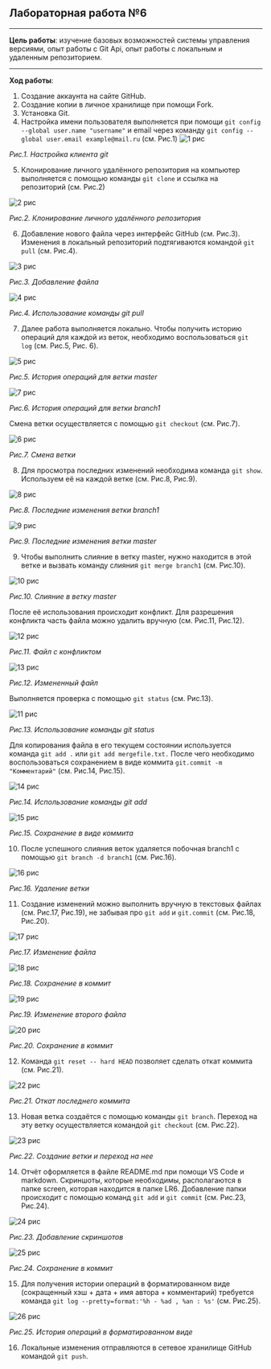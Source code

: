 ## Лабораторная работа №6

___
**Цель работы**: изучение базовых возможностей системы управления версиями, опыт работы с Git Api, опыт работы с локальным и удаленным репозиторием.
___
**Ход работы**:
1) Создание аккаунта на сайте GitHub.
2) Создание копии в личное хранилище при помощи Fork.
3) Установка Git.
4) Настройка имени пользователя выполняется при помощи `git config --global user.name "username"` и email через команду `git config --global user.email example@mail.ru` (см. Рис.1)
![1 рис](screen/1.jpg) 

*Рис.1. Настройка клиента git*

5) Клонирование личного удалённого репозитория на компьютер выполняется с помощью команды `git clone` и ссылка на репозиторий (см. Рис.2) 

![2 рис](screen/2.jpg) 

*Рис.2. Клонирование личного удалённого репозитория*

6) Добавление нового файла через интерфейс GitHub (см. Рис.3).  
Изменения в локальный репозиторий подтягиваются командой `git pull` (см. Рис.4). 

![3 рис](screen/3.jpg)

*Рис.3. Добавление файла*

![4 рис](screen/4.jpg)

*Рис.4. Использование команды git pull*

7) Далее работа выполняется локально. Чтобы получить историю операций для каждой из веток, необходимо воспользоваться `git log` (см. Рис.5, Рис. 6). 

![5 рис](screen/5.jpg)

*Рис.5. История операций для ветки master*

![7 рис](screen/7.jpg)

*Рис.6. История операций для ветки branch1*

Смена ветки осуществляется с помощью `git checkout` (см. Рис.7).

![6 рис](screen/6.jpg)

*Рис.7. Смена ветки*

8) Для просмотра последних изменений необходима команда `git show`. Используем её на каждой ветке (см. Рис.8, Рис.9). 

![8 рис](screen/8.jpg)

*Рис.8. Последние изменения ветки branch1*

![9 рис](screen/9.jpg)

*Рис.9. Последние изменения ветки master*

9) Чтобы выполнить слияние в ветку master, нужно находится в этой ветке и вызвать команду слияния `git merge branch1` (см. Рис.10).

![10 рис](screen/10.jpg)

*Рис.10. Слияние в ветку master*

После её использования происходит конфликт.
Для разрешения конфликта часть файла можно удалить вручную (см. Рис.11, Рис.12). 

![12 рис](screen/12.jpg)

*Рис.11. Файл с конфликтом*

![13 рис](screen/13.jpg)

*Рис.12. Измененный файл*

Выполняется проверка с помощью `git status` (см. Рис.13).

![11 рис](screen/11.jpg)

*Рис.13. Использование команды git status*

Для копирования файла в его текущем состоянии используется команда `git add .` или `git add mergefile.txt.` 
После чего необходимо воспользоваться сохранением в виде коммита `git.commit -m "Комментарий"` (см. Рис.14, Рис.15).

![14 рис](screen/14.jpg)

*Рис.14. Использование команды git add*

![15 рис](screen/15.jpg)

*Рис.15. Сохранение в виде коммита*

10) После успешного слияния веток удаляется побочная branch1 с помощью `git branch -d branch1` (см. Рис.16).

![16 рис](screen/16.jpg)

*Рис.16. Удаление ветки*

11) Создание изменений можно выполнить вручную в текстовых файлах (см. Рис.17, Рис.19), не забывая про `git add` и `git.commit` (см. Рис.18, Рис.20).

![17 рис](screen/17.jpg)

*Рис.17. Изменение файла*

![18 рис](screen/18.jpg)

*Рис.18. Сохранение в коммит*

![19 рис](screen/19.jpg)

*Рис.19. Изменение второго файла*

![20 рис](screen/20.jpg)

*Рис.20. Сохранение в коммит*

12) Команда `git reset -- hard HEAD` позволяет сделать откат коммита (см. Рис.21).

![22 рис](screen/22.jpg)

*Рис.21. Откат последнего коммита*

13) Новая ветка создаётся с помощью команды `git branch`. Переход на эту ветку осуществляется командой `git checkout` (см. Рис.22).

![23 рис](screen/23.jpg)

*Рис.22. Создание ветки и переход на нее*

14) Отчёт оформляется в файле README.md при помощи VS Code и markdown. Скриншоты, которые необходимы, располагаются в папке screen, которая находится в папке LR6. Добавление папки происходит с помощью команд `git add` и `git commit` (см. Рис.23, Рис.24).

![24 рис](screen/24.jpg)

*Рис.23. Добавление скриншотов*

![25 рис](screen/25.jpg)

*Рис.24. Сохранение в коммит*

15) Для получения истории операций в форматированном виде (сокращенный хэш + дата + имя автора + комментарий) требуется команда `git log --pretty=format:'%h - %ad , %an : %s'` (см. Рис.25).

![26 рис](screen/26.jpg)

*Рис.25. История операций в форматированном виде*

16) Локальные изменения отправляются в сетевое хранилище GitHub командой `git push`.